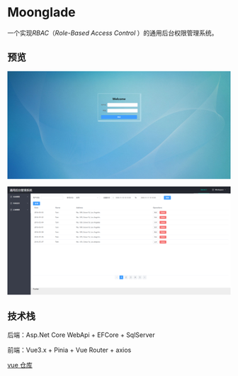 # Moonglade

一个实现*RBAC*（*Role-Based Access Control* ）的通用后台权限管理系统。



## 预览

![登录界面预览](./images/Snipaste_2022-08-21_22-11-06.png)



![用户管理](./images/Snipaste_2022-08-21_22-12-48.png)



## 技术栈

后端：Asp.Net Core WebApi + EFCore + SqlServer

前端：Vue3.x + Pinia + Vue Router + axios



[vue 仓库](https://github.com/rsdte/MoongladeUI)






